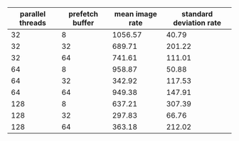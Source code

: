 | parallel threads | prefetch buffer | mean image rate | standard deviation rate |
| --- | --- | --- | --- |
| 32 | 8 | 1056.57 | 40.79 |
| 32 | 32 | 689.71 | 201.22 |
| 32 | 64 | 741.61 | 111.01 |
| 64 | 8 | 958.87 | 50.88 |
| 64 | 32 | 342.92 | 117.53 |
| 64 | 64 | 949.38 | 147.91 |
| 128 | 8 | 637.21 | 307.39 |
| 128 | 32 | 297.83 | 66.76 |
| 128 | 64 | 363.18 | 212.02 |

